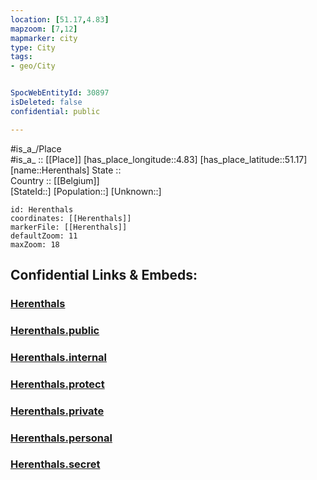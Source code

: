 ```yaml
---
location: [51.17,4.83] 
mapzoom: [7,12] 
mapmarker: city 
type: City
tags:
- geo/City


SpocWebEntityId: 30897
isDeleted: false
confidential: public

---
```

#is_a_/Place  
#is_a_ :: [[Place]] 
[has_place_longitude::4.83] 
[has_place_latitude::51.17] 
[name::Herenthals] 
State ::  
Country :: [[Belgium]]  
[StateId::] 
[Population::] 
[Unknown::] 


```leaflet
id: Herenthals
coordinates: [[Herenthals]] 
markerFile: [[Herenthals]] 
defaultZoom: 11 
maxZoom: 18
```


## Confidential Links & Embeds: 

### [Herenthals](/_Standards/Earth/Continent/Europe/Europe~West/Belgium/Regions~Belgium/Vlaanderen/counties~Vlaanderen/Antwerp/City/Herenthals.md) 

### [Herenthals.public](/_public/Earth/Continent/Europe/Europe~West/Belgium/Regions~Belgium/Vlaanderen/counties~Vlaanderen/Antwerp/City/Herenthals.public.md) 

### [Herenthals.internal](/_internal/Earth/Continent/Europe/Europe~West/Belgium/Regions~Belgium/Vlaanderen/counties~Vlaanderen/Antwerp/City/Herenthals.internal.md) 

### [Herenthals.protect](/_protect/Earth/Continent/Europe/Europe~West/Belgium/Regions~Belgium/Vlaanderen/counties~Vlaanderen/Antwerp/City/Herenthals.protect.md) 

### [Herenthals.private](/_private/Earth/Continent/Europe/Europe~West/Belgium/Regions~Belgium/Vlaanderen/counties~Vlaanderen/Antwerp/City/Herenthals.private.md) 

### [Herenthals.personal](/_personal/Earth/Continent/Europe/Europe~West/Belgium/Regions~Belgium/Vlaanderen/counties~Vlaanderen/Antwerp/City/Herenthals.personal.md) 

### [Herenthals.secret](/_secret/Earth/Continent/Europe/Europe~West/Belgium/Regions~Belgium/Vlaanderen/counties~Vlaanderen/Antwerp/City/Herenthals.secret.md)

